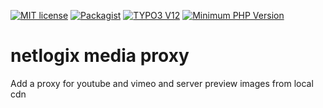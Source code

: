 [![MIT license](http://img.shields.io/badge/license-MIT-brightgreen.svg)](http://opensource.org/licenses/MIT)
[![Packagist](https://img.shields.io/packagist/v/netlogix/nxmediaproxy.svg)](https://packagist.org/packages/netlogix/nxsentry)
[![TYPO3 V12](https://img.shields.io/badge/TYPO3-11-orange.svg)](https://get.typo3.org/version/12)
[![Minimum PHP Version](https://img.shields.io/badge/php-%3E%3D%208.1-8892BF.svg)](https://php.net/)

# netlogix media proxy

Add a proxy for youtube and vimeo and server preview images from local cdn
